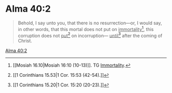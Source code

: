 # Alma 40:2

> Behold, I say unto you, that there is no resurrection—or, I would say, in other words, that this mortal does not put on <u>immortality</u>[^a], this corruption does not <u>put</u>[^b] on incorruption— <u>until</u>[^c] after the coming of Christ.

[Alma 40:2](https://www.churchofjesuschrist.org/study/scriptures/bofm/alma/40?lang=eng&id=p2#p2)


[^a]: [[Mosiah 16.10|Mosiah 16:10 (10-13)]]. TG [Immortality](https://www.churchofjesuschrist.org/study/scriptures/tg/immortality?lang=eng).
[^b]: [[1 Corinthians 15.53|1 Cor. 15:53 (42-54).]]
[^c]: [[1 Corinthians 15.20|1 Cor. 15:20 (20-23).]]
